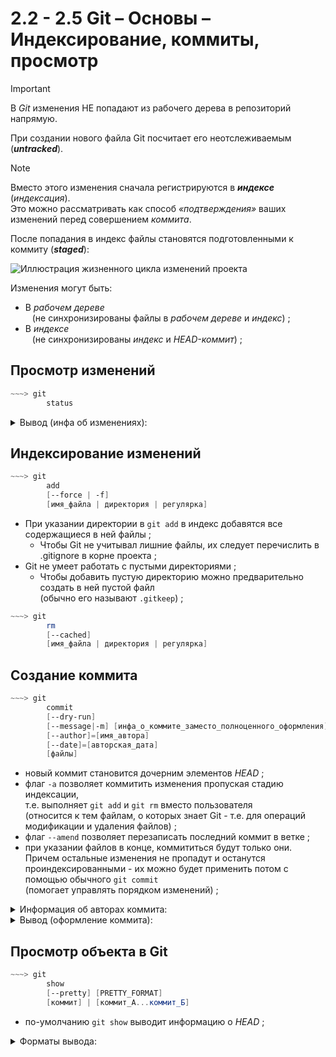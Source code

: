 # 2.2 - 2.5 Git – Основы – Индексирование, коммиты, просмотр

> [!IMPORTANT]
> В _Git_ изменения НЕ попадают из рабочего дерева в репозиторий напрямую.
> 
> При создании нового файла Git посчитает его неотслеживаемым (**_untracked_**).

> [!NOTE]
> Вместо этого изменения сначала регистрируются в ***индексе*** (*индексация*).  
> Это можно рассматривать как способ *«подтверждения»* ваших изменений перед совершением *коммита*.  
>
> После попадания в индекс файлы становятся подготовленными к коммиту (**_staged_**):

![Иллюстрация жизненного цикла изменений проекта](https://habrastorage.org/webt/tc/hz/vd/tchzvdfzhvhht5akhcdf93fnhso.png)


Изменения могут быть:
+ В *рабочем дереве*  
  &ensp; (не синхронизированы файлы в *рабочем дереве* и *индекс*) ;
+ В *индексе*  
  &ensp; (не синхронизированы *индекс* и *HEAD-коммит*) ;

## Просмотр изменений

```powershell
~~~> git
        status
```

<details> <summary>Вывод (инфа об изменениях):</summary>

```powershell
On branch master
Changes to be committed:
  (use "git restore --staged <file>..." to unstage)
        new file:   file3
        new file:   file5

Changes not staged for commit:
  (use "git add <file>..." to update what will be committed)
  (use "git restore <file>..." to discard changes in working directory)
        modified:   file2
        modified:   file5

Untracked files:
  (use "git add <file>..." to include in what will be committed)
        file4
```

Отображаемая информация:
+ Текущая _ветка_ ;
+ ***Changes to be committed*** - файлы находятся в индексе, т.е. подготовленные для следующего коммита ;
+ ***Changes not staged for commit*** - файлы в *рабочем дереве* либо не синхронизированые с репозиторием,  
 либо не синхронизированые с *индексом* ;
+ ***Untracked files*** - файлы в *рабочем дереве*, о которых не знает ни _репозиторий_, ни _индекс_;
  
</details>



## Индексирование изменений

```powershell
~~~> git
        add
        [--force | -f]
        [имя_файла | директория | регулярка]
```
+ При указании директории в `git add` в индекс добавятся все содержащиеся в ней файлы ;
  + Чтобы Git не учитывал лишние файлы, их следует перечислить в .gitignore в корне проекта ;
+ Git не умеет работать с пустыми директориями ;
  + Чтобы добавить пустую директорию можно предварительно создать в ней пустой файл  
    (обычно его называют `.gitkeep`) ;

```powershell
~~~> git
        rm 
        [--cached]
        [имя_файла | директория | регулярка]
```

## Создание коммита

```powershell
~~~> git
        commit
        [--dry-run]
        [--message|-m] [инфа_о_коммите_заместо_полноценного_оформления]
        [--author]=[имя_автора]
        [--date]=[авторская_дата]
        [файлы]
```

+ новый коммит становится дочерним элементов _HEAD_ ;
+ флаг `-a` позволяет коммитить изменения пропуская стадию индексации,  
  т.е. выполняет `git add` и `git rm` вместо пользователя  
 (относится к тем файлам, о которых знает Git - т.е. для операций модификации и удаления файлов) ;
+ флаг `--amend` позволяет перезаписать последний коммит в ветке ;
+ при указании файлов в конце, коммититься будут только они.  
  Причем остальные изменения не пропадут и останутся проиндексированными - их можно будет применить потом с помощью обычного `git commit`  
  (помогает управлять порядком изменений) ;

<details> <summary>Информация об авторах коммита:</summary>

Можно задать с помощью переменных окружения:
+ Информация об авторе:
  + GIT_AUTHOR_NAME
  + GIT_AUTHOR_EMAIL
  + GIT_AUTHOR_DATE
+ Информация о коммитере:  
  + GIT_COMMITTER_NAME
  + GIT_COMMITTER_EMAIL
  + GIT_COMMITTER_DATE

Переменные окружения будут переписывать данные заданные параметрами конфигурации:
+ _user.name_
+ _user.email_
+ _committer.name_
+ _committer.email_
  
</details>

<details> <summary>Вывод (оформление коммита):</summary>

```powershell
<type>[<scope>]: <subject>

<body>

<footer>
# Please enter the commit message for your changes. Lines starting
# with '#' will be ignored, and an empty message aborts the commit.
#
# On branch master
# Changes to be committed:
#       modified:   file5
#
# Untracked files:
#       file4
#
```

> [!NOTE]  
> Редактор для ввода информации о коммите можно поменять.  
>  Для этого необходимо сконфигурировать параметр `core.editor`
>  ```powershell
>  ~~~> whereis vim
>  vim: /usr/bin/vim /etc/vim /usr/share/vim /usr/share/man/man1/vim.1.gz
>  ```
>  ```powershell
>  ~~~> git config --global core.editor /usr/bin/vim
>  ```
  
</details>
  
## Просмотр объекта в Git

```powershell
~~~> git
        show
        [--pretty] [PRETTY_FORMAT]
        [коммит] | [коммит_А...коммит_Б]
```

+ по-умолчанию `git show` выводит информацию о _HEAD_ ;

<details> <summary>Форматы вывода:</summary>

+ _oneline_:
  + хэш ;
  + заголовок коммита ;
  + инфа об изменениях ;
+ _short_:
  + хэш ;
  + автор ;
  + заголовок коммита ;
  + инфа об изменениях ;
+ _medium_ (по-умолчанию):
  + хэш ; 
  + автор + авторская дата ;
  + заголовок коммита + _body_ и _footer_ коммита ;
  + инфа об изменениях ;
+ _full_:
  + хэш ; 
  + автор + коммитер ;
  + заголовок коммита + _body_ и _footer_ коммита ;
  + инфа об изменениях ;
+ _fuller_
  + хэш ; 
  + автор + авторская дата + коммитер + дата коммита ;
  + заголовок коммита + _body_ + _footer_ коммита ;
  + инфа об изменениях ;
+ и другие (о них `git help show`) ;

</details>
